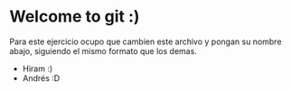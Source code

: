 # Welcome to git :)

Para este ejercicio ocupo que cambien este archivo y pongan su nombre abajo, siguiendo el mismo
formato que los demas.

 - Hiram :)
 - Andrés :D
